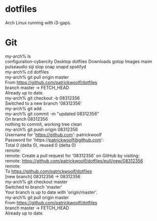 # dotfiles
Arch Linux running with i3-gaps.

# Git
my-arch% ls<br>
configuration-cybercity  Desktop  dotfiles  Downloads  gotop  Images  maim  pulseaudio	siji  slop  snap  snapd  spotifyd<br>
my-arch% cd dotfiles <br>
my-arch% git pull origin master<br>
From https://github.com/patrickwoolf/dotfiles<br>
  branch            master     -> FETCH_HEAD<br>
Already up to date.<br>
my-arch% git checkout -b 08312356<br>
Switched to a new branch '08312356'<br>
my-arch% git add .<br>
my-arch% git commit -m "updated 08312356"<br>
On branch 08312356<br>
nothing to commit, working tree clean<br>
my-arch% git push origin 08312356<br>
Username for 'https://github.com': patrickwoolf<br>
Password for 'https://patrickwoolf@github.com': <br>
Total 0 (delta 0), reused 0 (delta 0)<br>
remote: <br>
remote: Create a pull request for '08312356' on GitHub by visiting:<br>
remote:      https://github.com/patrickwoolf/dotfiles/pull/new/08312356<br>
remote: <br>
To https://github.com/patrickwoolf/dotfiles<br>
  [new branch]      08312356 -> 08312356<br>
my-arch% git checkout master<br>
Switched to branch 'master'<br>
Your branch is up to date with 'origin/master'.<br>
my-arch% git pull origin master<br>
From https://github.com/patrickwoolf/dotfiles<br>
  branch            master     -> FETCH_HEAD<br>
Already up to date.<br>
